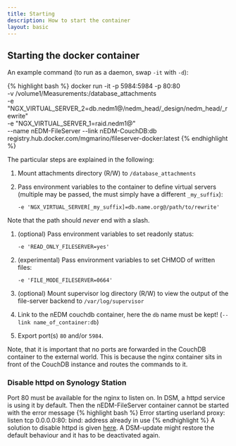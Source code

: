 ```yaml
---
title: Starting
description: How to start the container 
layout: basic
---
```


## Starting the docker container 

An example command (to run as a daemon, swap `-it` with `-d`):

{% highlight bash %}
docker run -it -p 5984:5984 -p 80:80\
  -v /volume1/Measurements:/database_attachments\
  -e "NGX_VIRTUAL_SERVER_2=db.nedm1@/nedm_head/_design/nedm_head/_rewrite"\
  -e "NGX_VIRTUAL_SERVER_1=raid.nedm1@"\
  --name nEDM-FileServer --link nEDM-CouchDB:db registry.hub.docker.com/mgmarino/fileserver-docker:latest
{% endhighlight %}

The particular steps are explained in the following:

1. Mount attachments directory (R/W) to `/database_attachments`
1. Pass environment variables to the container to define virtual servers
(multiple may be passed, the must simply have a different `_my_suffix`):

    ```
    -e 'NGX_VIRTUAL_SERVER[_my_suffix]=db.name.org@/path/to/rewrite'
    ```
Note that the path should *never* end with a slash.

1. (optional) Pass environment variables to set readonly status:

    ```
    -e 'READ_ONLY_FILESERVER=yes'
    ```

1. (experimental) Pass environment variables to set CHMOD of written files:

    ```
    -e 'FILE_MODE_FILESERVER=0664'
    ```

1. (optional) Mount supervisor log directory (R/W) to view the output of the file-server backend to `/var/log/supervisor`
1. Link to the nEDM couchdb container, here the `db` name must be kept! (`--link name_of_container:db`)
1. Export port(s) `80` and/or `5984`.

Note, that it is important that no ports are forwarded in the CouchDB container
to the external world.  This is because the nginx container sits in front of
the CouchDB instance and routes the commands to it.

### Disable httpd on Synology Station
Port 80 must be available for the nginx to listen on. In DSM, a httpd service is using it by default.
Then the nEDM-FileServer container cannot be started with the error message
{% highlight bash %}
Error starting userland proxy: listen tcp 0.0.0.0:80: bind: address already in use
{% endhighlight %}
A solution to disable httpd is given [here](http://stackoverflow.com/a/30985335). A DSM-update might restore the default behaviour and it has to be deactivated again.
